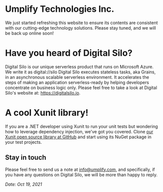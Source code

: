 # Umplify Technologies Inc.
We just started refreshing this website to ensure its contents are consistent with our cutting-edge technology solutions. Please stay tuned, and we will be back up online soon!

# Have you heard of Digital Silo?
Digital Silo is our unique serverless product that runs on Microsoft Azure. We write it as digital://silo
Digital Silo executes stateless tasks, aka Grains, in an asynchronous scalable serverless environment. It accelerates the steps of making an application serverless-ready by helping developers concentrate on business logic only. Please feel free to take a look at Digital Silo's website at: https://digitalsilo.io.

# A cool Xunit library!

If you are a .NET developer using Xunit to run your unit tests but wondering how to leverage dependency injection, we've got you covered. Clone [our Xunit open source library at GitHub](https://github.com/Umplify/xunit-dependency-injection) and start using its NuGet package in your test projects.

## Stay in touch
Please feel free to send us a note at info@umplify.com, and specifically, if you have any questions on Digital Silo, we will be more than happy to reply.

*Date: Oct 19, 2021*
